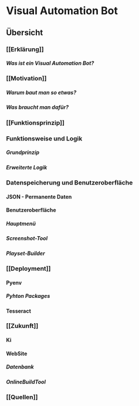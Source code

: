 # Visual Automation Bot

## Übersicht
### [[Erklärung]]
##### Was ist ein Visual Automation Bot?

### [[Motivation]]
##### Warum baut man so etwas?
##### Was braucht man dafür?

### [[Funktionsprinzip]]
### Funktionsweise und Logik
##### Grundprinzip
##### Erweiterte Logik
### Datenspeicherung und Benutzeroberfläche
#### JSON - Permanente Daten
#### Benutzeroberfläche
##### Hauptmenü
##### Screenshot-Tool
##### Playset-Builder


### [[Deployment]]
#### Pyenv
##### Pyhton Packages

#### Tesseract

### [[Zukunft]]
#### Ki
#### WebSite
##### Datenbank
##### OnlineBuildTool
### [[Quellen]]
